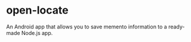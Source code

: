 # open-locate
An Android app that allows you to save memento information to a ready-made Node.js app.

